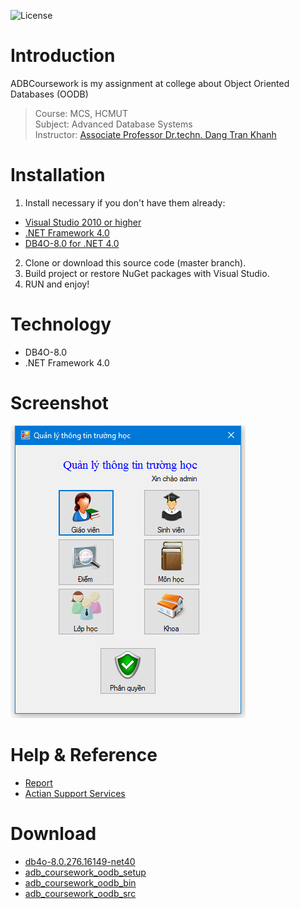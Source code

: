 ![License](https://img.shields.io/badge/license-MIT-green.svg?style=plastic)

# Introduction
ADBCoursework is my assignment at college about Object Oriented Databases (OODB)
> Course: MCS, HCMUT <br />
> Subject: Advanced Database Systems<br />
> Instructor: [Associate Professor Dr.techn. Dang Tran Khanh](http://cse.hcmut.edu.vn/~khanh/)

# Installation
1. Install necessary if you don't have them already:
  - [Visual Studio 2010 or higher](https://www.visualstudio.com/en-us/downloads/download-visual-studio-vs.aspx)
  - [.NET Framework 4.0](http://getdotnet.azurewebsites.net/target-dotnet-platforms.html)
  - [DB4O-8.0 for .NET 4.0](https://github.com/bs135/ADBCoursework/raw/master/download/db4o-8.0.276.16149-net40.zip)
2. Clone or download this source code (master branch).
3. Build project or restore NuGet packages with Visual Studio.
4. RUN and enjoy!

# Technology
- DB4O-8.0
- .NET Framework 4.0


# Screenshot
![](https://raw.githubusercontent.com/bs135/ADBCoursework/master/screenshot/Screenshot%202016-06-06%2013.21.59.png)


# Help & Reference
- [Report](https://github.com/bs135/ADBCoursework/blob/master/report/adb_coursework_oodb_report.pdf)
- [Actian Support Services](http://supportservices.actian.com/versant/default.html)

# Download
- [db4o-8.0.276.16149-net40](https://github.com/bs135/ADBCoursework/raw/master/download/db4o-8.0.276.16149-net40.zip)
- [adb_coursework_oodb_setup](https://github.com/bs135/ADBCoursework/raw/master/download/adb_coursework_oodb_setup.zip)
- [adb_coursework_oodb_bin](https://github.com/bs135/ADBCoursework/raw/master/download/adb_coursework_oodb_bin.zip)
- [adb_coursework_oodb_src](https://github.com/bs135/ADBCoursework/raw/master/download/adb_coursework_oodb_src.zip)
